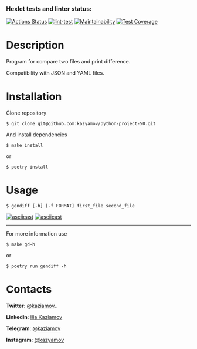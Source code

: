 ### Hexlet tests and linter status:
[![Actions Status](https://github.com/kazyamov/python-project-50/workflows/hexlet-check/badge.svg)](https://github.com/kazyamov/python-project-50/actions)
[![lint-test](https://github.com/kazyamov/python-project-50/actions/workflows/main.yml/badge.svg)](https://github.com/kazyamov/python-project-50/actions/workflows/main.yml)
[![Maintainability](https://api.codeclimate.com/v1/badges/a63b06c7c934f53534d2/maintainability)](https://codeclimate.com/github/kazyamov/python-project-50/maintainability)
[![Test Coverage](https://api.codeclimate.com/v1/badges/a63b06c7c934f53534d2/test_coverage)](https://codeclimate.com/github/kazyamov/python-project-50/test_coverage)

# Description

Program for compare two files and print difference.

Compatibility with JSON and YAML files.

# Installation
Clone repository
```
$ git clone git@github.com:kazyamov/python-project-50.git
```
And install dependencies
```
$ make install
```

or

```
$ poetry install
```

# Usage

```
$ gendiff [-h] [-f FORMAT] first_file second_file
```
[![asciicast](https://asciinema.org/a/sfpmH9kdXtMml01WkNymhUOJW.svg)](https://asciinema.org/a/sfpmH9kdXtMml01WkNymhUOJW)
[![asciicast](https://asciinema.org/a/lz1z7FWW8Jr1ySgrMyqHlkzhZ.svg)](https://asciinema.org/a/lz1z7FWW8Jr1ySgrMyqHlkzhZ)

***
For more information use
```
$ make gd-h
```
or
```
$ poetry run gendiff -h
```

# Contacts

**Twitter**: [@kaziamov_](https://twitter.com/kaziamov_)

**LinkedIn**: [Ilia Kaziamov](https://www.linkedin.com/in/kaziamov/)

**Telegram**: [@kaziamov](https://t.me/kaziamov)

**Instagram**: [@kazyamov](https://instagram.com/kazyamov)
